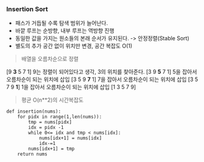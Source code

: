 ### Insertion Sort

- 패스가 거듭될 수록 탐색 범위가 늘어난다.
- 바깥 루프는 순방향, 내부 루프는 역방향 진행
- 동일한 값을 가지는 원소들의 본래 순서가 유지된다. -> 안정정렬(Stable Sort)
- 별도의 추가 공간 없이 위치만 변경, 공간 복잡도 O(1)

> 배열을 오름차순으로 정렬

[9 **3** 5 7 1] 9는 정렬이 되어있다고 생각, 3의 위치를 찾아준다.
[3 9 **5** 7 1] 5을 잡아서 오름차순이 되는 위치에 삽입
[3 5 9 **7** 1] 7을 잡아서 오름차순이 되는 위치에 삽입
[3 5 7 9 **1**] 1을 잡아서 오름차순이 되는 위치에 삽입
[1 3 5 7 9]

> 평균 O(n\*\*2)의 시간복잡도

```
def insertion(nums):
    for pidx in range(1,len(nums)):
        tmp = nums[pidx]
        idx = pidx -1
        while 0<= idx and tmp < nums[idx]:
            nums[idx+1] = nums[idx]
            idx-=1
        nums[idx+1] = tmp
    return nums
```
